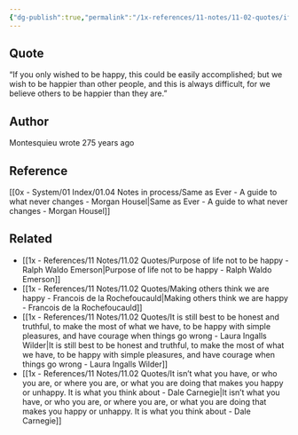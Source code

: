 ```yaml
---
{"dg-publish":true,"permalink":"/1x-references/11-notes/11-02-quotes/if-you-only-wished-to-be-happy-this-could-be-easily-accomplished-but-we-wish-to-be-happier-than-other-people-and-this-is-always-difficult-montesquieu/","title":"If you only wished to be happy, this could be easily accomplished; but we wish to be happier than other people, and this is always difficult - Montesquieu","created":"2025-06-27T23:19:39.902+03:00","updated":"2025-06-28T01:12:04.336+03:00"}
---
```



## Quote
“If you only wished to be happy, this could be easily accomplished; but we wish to be happier than other people, and this is always difficult, for we believe others to be happier than they are.”

## Author
Montesquieu wrote 275 years ago

## Reference
[[0x - System/01 Index/01.04 Notes in process/Same as Ever - A guide to what never changes - Morgan Housel\|Same as Ever - A guide to what never changes - Morgan Housel]]

## Related
- [[1x - References/11 Notes/11.02 Quotes/Purpose of life not to be happy - Ralph Waldo Emerson\|Purpose of life not to be happy - Ralph Waldo Emerson]]
- [[1x - References/11 Notes/11.02 Quotes/Making others think we are happy - Francois de la Rochefoucauld\|Making others think we are happy - Francois de la Rochefoucauld]]
- [[1x - References/11 Notes/11.02 Quotes/It is still best to be honest and truthful, to make the most of what we have, to be happy with simple pleasures, and have courage when things go wrong - Laura Ingalls Wilder\|It is still best to be honest and truthful, to make the most of what we have, to be happy with simple pleasures, and have courage when things go wrong - Laura Ingalls Wilder]]
- [[1x - References/11 Notes/11.02 Quotes/It isn’t what you have, or who you are, or where you are, or what you are doing that makes you happy or unhappy. It is what you think about - Dale Carnegie\|It isn’t what you have, or who you are, or where you are, or what you are doing that makes you happy or unhappy. It is what you think about - Dale Carnegie]]